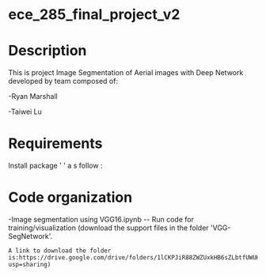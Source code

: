 # ece_285_final_project_v2

Description
===========
This is project Image Segmentation of Aerial images with Deep Network developed by team composed of:

-Ryan Marshall

-Taiwei Lu

Requirements
============
Install package '    ' a s follow :

Code organization
=================
-Image segmentation using VGG16.ipynb -- Run code for training/visualization (download the support files in the folder 'VGG-SegNetwork'. 

    A link to download the folder is:https://drive.google.com/drive/folders/1lCKPJiR88ZWZUxkHB6sZLbtfUWUH2mqs?usp=sharing)
